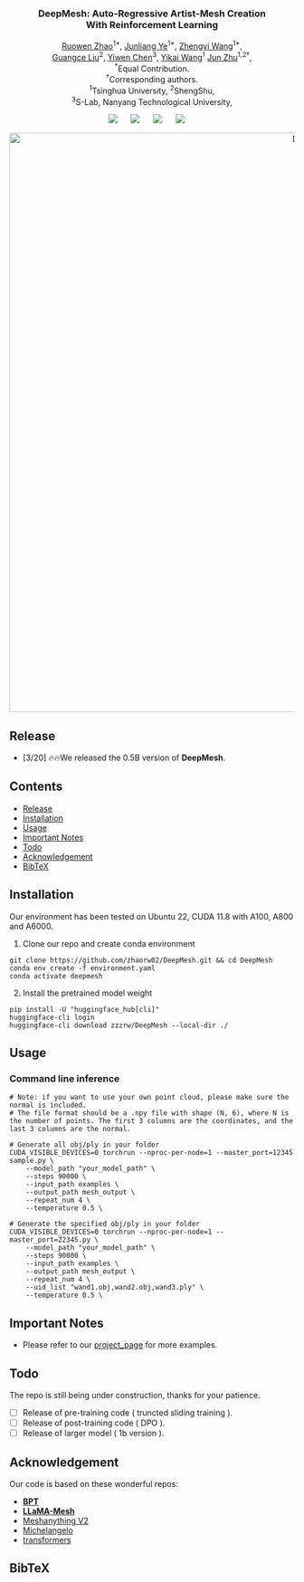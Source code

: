 <p align="center">
  <h3 align="center"><strong>DeepMesh: Auto-Regressive Artist-Mesh Creation<br>With Reinforcement Learning</strong></h3>

<p align="center">
    <a href="https://zhaorw02.github.io/">Ruowen Zhao</a><sup>1*</sup>,
    <a href="https://jamesyjl.github.io/">Junliang Ye</a><sup>1*</sup>,
    <a href="https://thuwzy.github.io/">Zhengyi Wang</a><sup>1*</sup>,<br>
    <a href="">Guangce Liu</a><sup>2</sup>,
    <a href="https://buaacyw.github.io/">Yiwen Chen</a><sup>3</sup>,
    <a href="https://yikaiw.github.io/">Yikai Wang</a><sup>1</sup>
    <a href="https://ml.cs.tsinghua.edu.cn/~jun/index.shtml">Jun Zhu</a><sup>1,2†</sup>,
    <br>
    <sup>*</sup>Equal Contribution.
    <br>
    <sup>†</sup>Corresponding authors.
    <br>
    <sup>1</sup>Tsinghua University,
    <sup>2</sup>ShengShu,
    <br>
    <sup>3</sup>S-Lab, Nanyang Technological University,
</p>


<div align="center">

<a href='https://arxiv.org/abs/2406.10163'><img src='https://img.shields.io/badge/arXiv-2406.10163-b31b1b.svg'></a> &nbsp;&nbsp;&nbsp;&nbsp;
 <a href='https://zhaorw02.github.io/DeepMesh/'><img src='https://img.shields.io/badge/Project-Page-Green'></a> &nbsp;&nbsp;&nbsp;&nbsp;
 <a href='https://github.com/buaacyw/MeshAnything/blob/master/LICENSE.txt'><img src='https://img.shields.io/badge/License-MIT-blue'></a> &nbsp;&nbsp;&nbsp;&nbsp;
<a href="https://huggingface.co/Yiwen-ntu/MeshAnything/tree/main"><img src="https://img.shields.io/badge/%F0%9F%A4%97%20Weights-HF-orange"></a> &nbsp;&nbsp;&nbsp;&nbsp;

</div>


<p align="center">
    <img src="asserts/teaser.png" alt="Demo" width="1024px" />
</p>


## Release
- [3/20] 🔥🔥We released the 0.5B version of **DeepMesh**.

## Contents
- [Release](#release)
- [Installation](#installation)
- [Usage](#usage)
- [Important Notes](#important-notes)
- [Todo](#todo)
- [Acknowledgement](#acknowledgement)
- [BibTeX](#bibtex)

## Installation
Our environment has been tested on Ubuntu 22, CUDA 11.8 with A100, A800 and A6000.
1. Clone our repo and create conda environment
```
git clone https://github.com/zhaorw02/DeepMesh.git && cd DeepMesh
conda env create -f environment.yaml
conda activate deepmesh
```
2. Install the pretrained model weight
```
pip install -U "huggingface_hub[cli]"
huggingface-cli login
huggingface-cli download zzzrw/DeepMesh --local-dir ./
```

## Usage
### Command line inference
```
# Note: if you want to use your own point cloud, please make sure the normal is included.
# The file format should be a .npy file with shape (N, 6), where N is the number of points. The first 3 columns are the coordinates, and the last 3 columns are the normal.

# Generate all obj/ply in your folder
CUDA_VISIBLE_DEVICES=0 torchrun --nproc-per-node=1 --master_port=12345 sample.py \
    --model_path "your_model_path" \
    --steps 90000 \
    --input_path examples \
    --output_path mesh_output \
    --repeat_num 4 \
    --temperature 0.5 \

# Generate the specified obj/ply in your folder
CUDA_VISIBLE_DEVICES=0 torchrun --nproc-per-node=1 --master_port=22345.py \
    --model_path "your_model_path" \
    --steps 90000 \
    --input_path examples \
    --output_path mesh_output \
    --repeat_num 4 \
    --uid_list "wand1.obj,wand2.obj,wand3.ply" \
    --temperature 0.5 \
```
## Important Notes
- Please refer to our [project_page](https://zhaorw02.github.io/DeepMesh/) for more examples.
## Todo

The repo is still being under construction, thanks for your patience. 
- [ ] Release of pre-training code  ( truncted sliding training ).
- [ ] Release of post-training code ( DPO ).
- [ ] Release of larger model ( 1b version ).

## Acknowledgement
Our code is based on these wonderful repos:
* **[BPT](https://github.com/whaohan/bpt)**
* **[LLaMA-Mesh](https://github.com/nv-tlabs/LLaMa-Mesh)**
* [Meshanything V2](https://github.com/buaacyw/MeshAnythingV2/tree/main)
* [Michelangelo](https://github.com/NeuralCarver/Michelangelo)
* [transformers](https://github.com/huggingface/transformers)

## BibTeX
```
```
